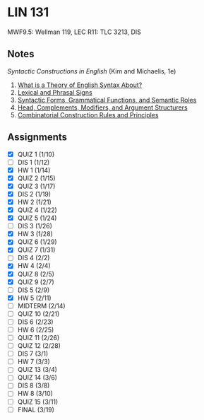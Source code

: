 # LIN 131
MWF9.5: Wellman 119, LEC
R11: TLC 3213, DIS
## Notes
*Syntactic Constructions in English* (Kim and Michaelis, 1e)
1. [What is a Theory of English Syntax About?](../notes/theory-english-syntax.md)
2. [Lexical and Phrasal Signs](../notes/lexical-phrasal-signs.md)
3. [Syntactic Forms, Grammatical Functions, and Semantic Roles](../notes/syntactic-forms-grammatical-functions-semantic-roles.md)
4. [Head, Complements, Modifiers, and Argument Structurers](../notes/head-complements-modifiers-argument-structures.md)
5. [Combinatorial Construction Rules and Principles](../notes/combinatorial-construction-rules-principles.md)
## Assignments
- [x] QUIZ 1 (1/10)
- [ ] DIS 1 (1/12)
- [x] HW 1 (1/14)
- [x] QUIZ 2 (1/15)
- [x] QUIZ 3 (1/17)
- [x] DIS 2 (1/19)
- [x] HW 2 (1/21)
- [x] QUIZ 4 (1/22)
- [x] QUIZ 5 (1/24)
- [ ] DIS 3 (1/26)
- [x] HW 3 (1/28)
- [x] QUIZ 6 (1/29)
- [x] QUIZ 7 (1/31)
- [ ] DIS 4 (2/2)
- [x] HW 4 (2/4)
- [x] QUIZ 8 (2/5)
- [x] QUIZ 9 (2/7)
- [ ] DIS 5 (2/9)
- [x] HW 5 (2/11)
- [ ] MIDTERM (2/14)
- [ ] QUIZ 10 (2/21)
- [ ] DIS 6 (2/23)
- [ ] HW 6 (2/25)
- [ ] QUIZ 11 (2/26)
- [ ] QUIZ 12 (2/28)
- [ ] DIS 7 (3/1)
- [ ] HW 7 (3/3)
- [ ] QUIZ 13 (3/4)
- [ ] QUIZ 14 (3/6)
- [ ] DIS 8 (3/8)
- [ ] HW 8 (3/10)
- [ ] QUIZ 15 (3/11)
- [ ] FINAL (3/19)